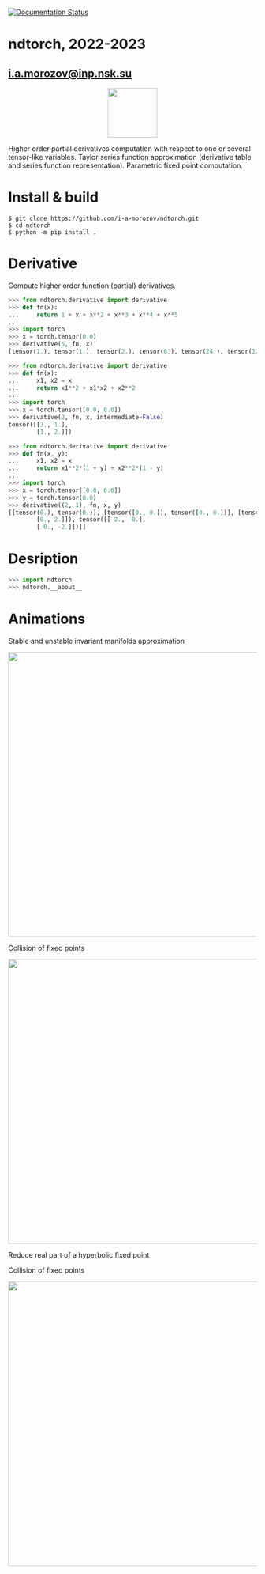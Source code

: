 [![Documentation Status](https://readthedocs.org/projects/ndtorch/badge/?version=latest)](https://ndtorch.readthedocs.io/en/latest/?badge=latest)

# ndtorch, 2022-2023
## i.a.morozov@inp.nsk.su

<p align="center">
  <img width="100" height="100" src="docs/pics/logo.svg">
</p>

Higher order partial derivatives computation with respect to one or several tensor-like variables.
Taylor series function approximation (derivative table and series function representation).
Parametric fixed point computation.

# Install & build

```
$ git clone https://github.com/i-a-morozov/ndtorch.git
$ cd ndtorch
$ python -m pip install .

```

# Derivative

Compute higher order function (partial) derivatives.

```python
>>> from ndtorch.derivative import derivative
>>> def fn(x):
...     return 1 + x + x**2 + x**3 + x**4 + x**5
... 
>>> import torch
>>> x = torch.tensor(0.0)
>>> derivative(5, fn, x)
[tensor(1.), tensor(1.), tensor(2.), tensor(6.), tensor(24.), tensor(120.)]
```

```python
>>> from ndtorch.derivative import derivative
>>> def fn(x):
...     x1, x2 = x
...     return x1**2 + x1*x2 + x2**2
... 
>>> import torch
>>> x = torch.tensor([0.0, 0.0])
>>> derivative(2, fn, x, intermediate=False)
tensor([[2., 1.],
        [1., 2.]])
```

```python
>>> from ndtorch.derivative import derivative
>>> def fn(x, y):
...     x1, x2 = x
...     return x1**2*(1 + y) + x2**2*(1 - y)
... 
>>> import torch
>>> x = torch.tensor([0.0, 0.0])
>>> y = torch.tensor(0.0)
>>> derivative((2, 1), fn, x, y)
[[tensor(0.), tensor(0.)], [tensor([0., 0.]), tensor([0., 0.])], [tensor([[2., 0.],
        [0., 2.]]), tensor([[ 2.,  0.],
        [ 0., -2.]])]]
```

# Desription

```python
>>> import ndtorch
>>> ndtorch.__about__
```

# Animations

Stable and unstable invariant manifolds approximation

<p align="center">
  <img width="576" height="576" src="docs/pics/manifold.gif">
</p>

Collision of fixed points

<p align="center">
  <img width="576" height="576" src="docs/pics/collision.gif">
</p>

Reduce real part of a hyperbolic fixed point

Collision of fixed points

<p align="center">
  <img width="576" height="576" src="docs/pics/change.gif">
</p>
